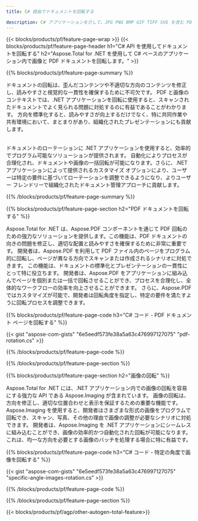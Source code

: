```yaml
---
title: C# 経由でドキュメントを回転する 

description: C# アプリケーションを介して、JPG PNG BMP GIF TIFF SVG を含む PDF および画像ファイルを回転します。
---
```


{{< blocks/products/pf/feature-page-wrap >}}
{{< blocks/products/pf/feature-page-header h1="C# API を使用してドキュメントを回転する" h2="Aspose.Total for .NET を使用して C# ベースのアプリケーション内で画像と PDF ドキュメントを回転します。" >}}

{{% blocks/products/pf/feature-page-summary %}}

ドキュメントの回転は、歪んだコンテンツや不適切な方向のコンテンツを修正し、読みやすさと視覚的な一貫性を確保するために不可欠です。 PDF と画像のコンテキストでは、.NET アプリケーションを回転に使用すると、スキャンされたドキュメントでよく見られる問題に対処するのに有益であることがわかります。 方向を標準化すると、読みやすさが向上するだけでなく、特に共同作業や共有環境において、まとまりがあり、組織化されたプレゼンテーションにも貢献します。 <br /><br />

ドキュメントのローテーションに .NET アプリケーションを使用すると、効率的でプログラム可能なソリューションが提供されます。 自動化によりプロセスが合理化され、ドキュメントや画像の一括回転が可能になります。さらに、.NET アプリケーションによって提供されるカスタマイズ オプションにより、ユーザーは特定の要件に基づいてローテーションを調整できるようになり、よりユーザー フレンドリーで組織化されたドキュメント管理アプローチに貢献します。

{{% /blocks/products/pf/feature-page-summary  %}}


{{% blocks/products/pf/feature-page-section  h2="PDF ドキュメントを回転する" %}}

Aspose.Total for .NET は、Aspose.PDF コンポーネントを通じて PDF 回転のための強力なソリューションを提供します。この機能は、PDF ドキュメントの向きの問題を修正し、適切な配置と読みやすさを確保するために非常に重要です。 開発者は、Aspose.PDF を利用して PDF ファイル内のページをプログラム的に回転し、ページが異なる方向でスキャンまたは作成されるシナリオに対処できます。 この機能は、ドキュメントの標準化とプレゼンテーションの一貫性にとって特に役立ちます。 開発者は、Aspose.PDF をアプリケーションに組み込んでページを個別または一括で回転させることができ、プロセスを合理化し、全体的なワークフローの効率を向上させることができます。 さらに、Aspose.PDF ではカスタマイズが可能で、開発者は回転角度を指定し、特定の要件を満たすように回転プロセスを調整できます。

{{% blocks/products/pf/feature-page-code h3="C# コード - PDF ドキュメント ページを回転する" %}}

{{< gist "aspose-com-gists" "6e5eedf573fe38a5a63c476997127075" "pdf-rotation.cs" >}}

{{% /blocks/products/pf/feature-page-code  %}}

{{% /blocks/products/pf/feature-page-section %}}


{{% blocks/products/pf/feature-page-section  h2="画像の回転" %}}

Aspose.Total for .NET には、.NET アプリケーション内での画像の回転を容易にする強力な API である Aspose.Imaging が含まれています。 画像の回転は、方向を修正し、適切な位置合わせと表示を保証するための重要な機能です。 Aspose.Imaging を使用すると、開発者はさまざまな形式の画像をプログラムで回転でき、スキャン、写真、その他の理由で画像の調整が必要なシナリオに対処できます。 開発者は、Aspose.Imaging を .NET アプリケーションにシームレスに組み込むことができ、画像の効率的かつ自動化された回転が可能になります。 これは、均一な方向を必要とする画像のバッチを処理する場合に特に有益です。 

{{% blocks/products/pf/feature-page-code h3="C# コード - 特定の角度で画像を回転する" %}}

{{< gist "aspose-com-gists" "6e5eedf573fe38a5a63c476997127075" "specific-angle-images-rotation.cs" >}}

{{% /blocks/products/pf/feature-page-code  %}}

{{% /blocks/products/pf/feature-page-section %}}

{{< blocks/products/pf/agp/other-autogen-total-feature>}}